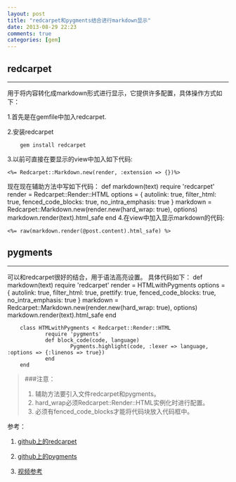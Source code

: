 ```yaml
---
layout: post
title: "redcarpet和pygments结合进行markdown显示"
date: 2013-08-29 22:23
comments: true
categories: [gem]
---
```

## redcarpet
----------------------------------------------------
用于将内容转化成markdown形式进行显示，它提供许多配置，具体操作方式如下：

1.首先是在gemfile中加入redcarpet.

2.安装redcarpet

		gem install redcarpet
3.以前可直接在要显示的view中加入如下代码:

    <%= Redcarpet::Markdown.new(render, :extension => {})%>

现在现在辅助方法中写如下代码：
    def markdown(text)
			require 'redcarpet'
			render = Redcarpet::Render::HTML
			options = {
				autolink: true,
				filter_html: true,
				fenced_code_blocks: true,
        no_intra_emphasis: true
			}
			markdown = Redcarpet::Markdown.new(render.new(hard_wrap: true), options)
			markdown.render(text).html_safe
		end
4.在view中加入显示markdown的代码:

    <%= raw(markdown.render(@post.content).html_safe) %>

## pygments
---------------------------------------------------

可以和redcarpet很好的结合，用于语法高亮设置。
具体代码如下：
		def markdown(text)
				require 'redcarpet'
				render = HTMLwithPygments
				options = {
						autolink: true, 
						filter_html: true, 
						prettify: true,
						fenced_code_blocks: true,
						no_intra_emphasis: true
				}
				markdown = Redcarpet::Markdown.new(render.new(hard_wrap: true), options)
				markdown.render(text).html_safe
		end
		 
		class HTMLwithPygments < Redcarpet::Render::HTML
				require 'pygments'
				def block_code(code, language)
						Pygments.highlight(code, :lexer => language, :options => {:linenos => true})
				end
		end

> ###注意：
> 1. 辅助方法要引入文件redcarpet和pygments。
> 2. hard_wrap必须Redcarpet::Render::HTML实例化时进行配置。
> 3. 必须有fenced_code_blocks才能将代码块放入代码框中。

参考：

1. [github上的redcarpet](https://github.com/vmg/redcarpet)

2. [github上的pygments](https://github.com/tmm1/pygments.rb)

3. [视频参考](http://railscasts.com/episodes/272-markdown-with-redcarpet?view=comments)

